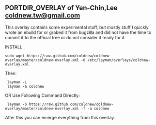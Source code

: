 PORTDIR_OVERLAY of Yen-Chin,Lee <coldnew.tw@gmail.com>
-----------------------------------------------------
This overlay contains some experimental stuff, but mostly stuff I quickly wrote
an ebuild for or grabed it from bugzilla and did not have the time to commit it
to the official tree or do not consider it ready for it.

INSTALL :

    sudo wget https://raw.github.com/coldnew/coldnew-overlay/master/coldnew-overlay.xml -O /etc/layman/overlays/coldnew-overlay.xml

  Then:

     layman -L
     layman -a coldnew

  OR Use Following Command Directly:

     layman -o https://raw.github.com/coldnew/coldnew-overlay/master/coldnew-overlay.xml -f -a coldnew

After this you can emerge everything from this overlay.
